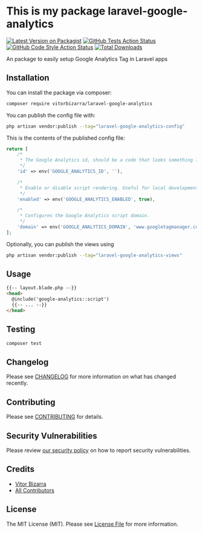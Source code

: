 # This is my package laravel-google-analytics

[![Latest Version on Packagist](https://img.shields.io/packagist/v/vitorbizarra/laravel-google-analytics.svg?style=flat-square)](https://packagist.org/packages/vitorbizarra/laravel-google-analytics)
[![GitHub Tests Action Status](https://img.shields.io/github/actions/workflow/status/vitorbizarra/laravel-google-analytics/run-tests.yml?branch=main&label=tests&style=flat-square)](https://github.com/vitorbizarra/laravel-google-analytics/actions?query=workflow%3Arun-tests+branch%3Amain)
[![GitHub Code Style Action Status](https://img.shields.io/github/actions/workflow/status/vitorbizarra/laravel-google-analytics/fix-php-code-style-issues.yml?branch=main&label=code%20style&style=flat-square)](https://github.com/vitorbizarra/laravel-google-analytics/actions?query=workflow%3A"Fix+PHP+code+style+issues"+branch%3Amain)
[![Total Downloads](https://img.shields.io/packagist/dt/vitorbizarra/laravel-google-analytics.svg?style=flat-square)](https://packagist.org/packages/vitorbizarra/laravel-google-analytics)

An package to easily setup Google Analytics Tag in Laravel apps

## Installation

You can install the package via composer:

```bash
composer require vitorbizarra/laravel-google-analytics
```

You can publish the config file with:

```bash
php artisan vendor:publish --tag="laravel-google-analytics-config"
```

This is the contents of the published config file:

```php
return [
    /*
     * The Google Analytics id, should be a code that looks something like "G-xxxx".
     */
    'id' => env('GOOGLE_ANALYTICS_ID', ''),

    /*
     * Enable or disable script rendering. Useful for local development.
     */
    'enabled' => env('GOOGLE_ANALYTICS_ENABLED', true),

    /*
     * Configures the Google Analytics script domain.
     */
    'domain' => env('GOOGLE_ANALYTICS_DOMAIN', 'www.googletagmanager.com'),
];
```

Optionally, you can publish the views using

```bash
php artisan vendor:publish --tag="laravel-google-analytics-views"
```

## Usage

```html
{{-- layout.blade.php --}}
<head>
  @include('google-analytics::script')
  {{-- ... --}}
</head>
```

## Testing

```bash
composer test
```

## Changelog

Please see [CHANGELOG](CHANGELOG.md) for more information on what has changed recently.

## Contributing

Please see [CONTRIBUTING](CONTRIBUTING.md) for details.

## Security Vulnerabilities

Please review [our security policy](../../security/policy) on how to report security vulnerabilities.

## Credits

- [Vitor Bizarra](https://github.com/vitorbizarra)
- [All Contributors](../../contributors)

## License

The MIT License (MIT). Please see [License File](LICENSE.md) for more information.
